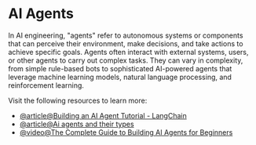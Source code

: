 # AI Agents

In AI engineering, "agents" refer to autonomous systems or components that can perceive their environment, make decisions, and take actions to achieve specific goals. Agents often interact with external systems, users, or other agents to carry out complex tasks. They can vary in complexity, from simple rule-based bots to sophisticated AI-powered agents that leverage machine learning models, natural language processing, and reinforcement learning.

Visit the following resources to learn more:

- [@article@Building an AI Agent Tutorial - LangChain](https://python.langchain.com/docs/tutorials/agents/)
- [@article@Ai agents and their types](https://play.ht/blog/ai-agents-use-cases/)
- [@video@The Complete Guide to Building AI Agents for Beginners](https://youtu.be/MOyl58VF2ak?si=-QjRD_5y3iViprJX)